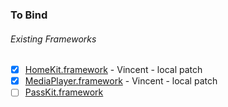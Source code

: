 ### To Bind
###### Existing Frameworks
- [X] [HomeKit.framework](https://github.com/xamarin/xamarin-macios/wiki/HomeKit-iOS-Beta1) - Vincent - local patch
- [X] [MediaPlayer.framework](https://github.com/xamarin/xamarin-macios/wiki/MediaPlayer-iOS-Beta1) - Vincent - local patch
- [ ] [PassKit.framework](https://github.com/xamarin/xamarin-macios/wiki/PassKit-iOS-Beta1)
